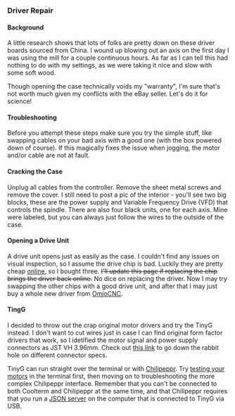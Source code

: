 ### Driver Repair

#### Background

A little research shows that lots of folks are pretty down on these driver
boards sourced from China. I wound up blowing out an axis on the first
day I was using the mill for a couple continuous hours. As far as I can
tell this had nothing to do with my settings, as we were taking it nice
and slow with some soft wood.

Though opening the case technically voids my "warranty", I'm sure that's
not worth much given my conflicts with the eBay seller. Let's do it
for science!

#### Troubleshooting

Before you attempt these steps make sure you try the simple stuff, like
swapping cables on your bad axis with a good one (with the box powered
down of course). If this magically fixes the issue when jogging, the
motor and/or cable are not at fault.

#### Cracking the Case

Unplug all cables from the controller. Remove the
sheet metal screws and remove the cover. I still need to post a pic of
the interior - you'll see two big blocks, these are the power supply and
Variable Frequency Drive (VFD) that controls the spindle. There are also
four black units, one for each axis. Mine were labeled, but you can
always just follow the wires to the outside of the case.

#### Opening a Drive Unit

A drive unit opens just as easily as the case. I couldn't find any
issues on visual inspection, so I assume the drive chip is bad. Luckily
they are pretty cheap [online](https://www.digikey.com/product-detail/en/TB6560AHQ,8/TB6560AHQ8-ND/1730072), 
so I bought three. ~~I'll update this page if replacing the chip brings
the driver back online.~~ No dice on replacing the driver. Now I may try
swapping the other chips with a good drive unit, and after that I may
just buy a whole new driver from
[OmioCNC](http://www.omiocnc.com/x4-800-usb-4a-cnc-desktop-engraver.html).

#### TingG

I decided to throw out the crap original motor drivers and try the TinyG instead. I don't want to cut wires just in case I can find original form factor drivers that work, so I idetified the motor signal and power supply connectors as JST VH 3.96mm. Check out [this link](http://dangerousprototypes.com/blog/2017/06/22/dirty-cables-whats-in-that-pile/) to go down the rabbit hole on different connector specs.

TinyG can run straight over the terminal or with [Chilipeppr](chilipeppr.com/tinyg). Try [testing your motors](https://github.com/synthetos/TinyG/wiki/Connecting-TinyG) in the terminal first, then moving on to troubleshooting the more complex Chilipeppr interface. Remember that you can't be connected to both Coolterm and Chilipeppr at the same time, and that Chilipeppr requires that you run a [JSON server](https://github.com/chilipeppr/serial-port-json-server/releases) on the computer that is connected to TinyG via USB.
